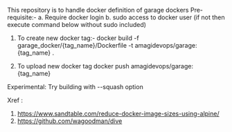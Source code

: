 This repository is to handle docker definition of garage dockers
Pre-requisite:-
a. Require docker login
b. sudo access to docker user (if not then execute command below without sudo included)

1. To create new docker tag:-
docker build -f garage_docker/{tag_name}/Dockerfile -t amagidevops/garage:{tag_name} .

2. To upload new docker tag
docker push amagidevops/garage:{tag_name}

Experimental:
Try building with --squash option 

Xref : 
1. https://www.sandtable.com/reduce-docker-image-sizes-using-alpine/
2. https://github.com/wagoodman/dive